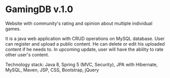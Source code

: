 # GamingDB v.1.0
Website with community's rating and opinion about multiple individual games.

It is a java web application with CRUD operations on MySQL database. 
User can register and upload a public content. He can delete or edit his uploaded content if he needs to.
In upcoming update, user will have the ability to rate other user's content.

Technology stack: Java 8, Spring 5 (MVC, Security), JPA with Hibernate, MySQL, Maven, JSP, CSS, Bootstrap, jQuery
